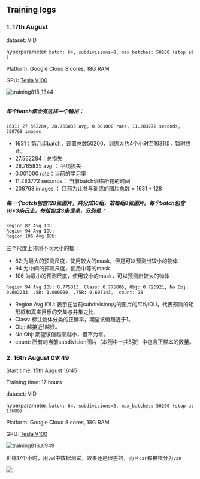 ## Training logs

### 1. 17th August 

dataset: VID

hyperparameter: `batch: 64, subdivisions=8, max_batches: 50200 (stop at )`

Platform: Google Cloud 8 cores, 18G RAM

GPU: [Tesla V100](https://www.nvidia.com/content/PDF/Volta-Datasheet.pdf)

![training815_1344](https://github.com/zhaobaiyu/visdrone/raw/master/doc/training815_1344.png)

```
```

##### 每个batch都会有这样一个输出：

```
1631: 27.562284, 28.765835 avg, 0.001000 rate, 11.283772 seconds, 208768 images
```

- 1631：第几组batch，设置总数50200，训练大约4个小时至1631组，暂时终止。
- 27.562284：总损失
- 28.765835 avg ： 平均损失
- 0.001000 rate：当前的学习率
- 11.283772 seconds： 当前batch训练所花的时间
- 208768 images ： 目前为止参与训练的图片总数 = 1631 * 128

##### 每一个batch包含128张图片，共分成16组，故每组8张图片。每个batch包含16*3条日志，每组包含3条信息，分别是：

``` 
Region 82 Avg IOU: 
Region 94 Avg IOU: 
Region 106 Avg IOU: 
```

三个尺度上预测不同大小的框：

- 82 为最大的预测尺度，使用较大的mask，但是可以预测出较小的物体
- 94 为中间的预测尺度，使用中等的mask
- 106 为最小的预测尺度，使用较小的mask，可以预测出较大的物体

```
Region 94 Avg IOU: 0.775313, Class: 0.775805, Obj: 0.726921, No Obj: 0.002233, .5R: 1.000000, .75R: 0.607143,  count: 28
```

- Region Avg IOU: 表示在当前subdivision内的图片的平均IOU，代表预测的矩形框和真实目标的交集与并集之比. 
- Class: 标注物体分类的正确率，期望该值趋近于1。 
- Obj: 越接近1越好。 
- No Obj: 期望该值越来越小，但不为零。 
- count: 所有的当前subdivision图片（本例中一共8张）中包含正样本的数量。

### 2. 16th August 09:49

Start time: 15th August 16:45

Training time: 17 hours

dataset: VID

hyperparameter: `batch: 64, subdivisions=8, max_batches: 50200 (stop at 13689)`

Platform: Google Cloud 8 cores, 18G RAM

GPU: [Tesla V100](https://www.nvidia.com/content/PDF/Volta-Datasheet.pdf)

![training816_0949](https://github.com/zhaobaiyu/visdrone/raw/master/doc/training816_0949.png)

训练17个小时，用val中数据测试，效果还是很差的，而且`car`都被错分为`van`

![](https://baiyu-public.oss-cn-beijing.aliyuncs.com/visdrone/01.png)

